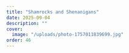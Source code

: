 ```yaml
---
title: "Shamrocks and Shenanigans"
date: 2025-09-04
description: ""
cover:
  image: "/uploads/photo-1757011839699.jpg"
order: 46
---
```


